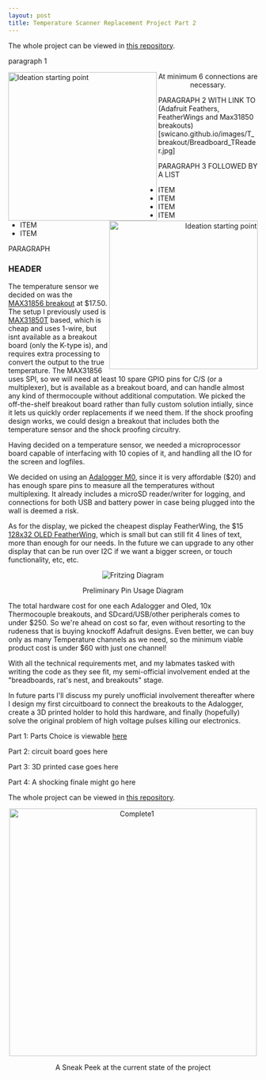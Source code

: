 ```yaml
---
layout: post
title: Temperature Scanner Replacement Project Part 2
---
```


The whole project can be viewed in [this repository](https://github.com/Swicano/T_Breakout).

paragraph 1

<p align="center">
  <p align="left"><img src="{{site.baseurl}}/images/T_breakout2/layout1.png" alt="Ideation starting point" align="left" width="300"/></p>
  <p align="right"><img src="{{site.baseurl}}/images/T_breakout2/layout1.png" alt="Ideation starting point" align="right" width="300"/></p>
  <p align="center"> At minimum 6 connections are necessary. </p>
</p>


PARAGRAPH 2 WITH LINK TO  (Adafruit Feathers, FeatherWings and Max31850 breakouts)[swicano.github.io/images/T_breakout/Breadboard_TReader.jpg]

PARAGRAPH 3 FOLLOWED BY A LIST

* ITEM
* ITEM
* ITEM
* ITEM
* ITEM
* ITEM

PARAGRAPH

### HEADER

The temperature sensor we decided on was the [MAX31856 breakout](https://www.adafruit.com/product/3263) at $17.50. The setup I previously used is [MAX31850T](https://cdn-shop.adafruit.com/datasheets/MAX31850-MAX31851.pdf) based, which is cheap and uses 1-wire, but isnt available as a breakout board (only the K-type is), and requires extra processing to convert the output to the true temperature. The MAX31856 uses SPI, so we will need at least 10 spare GPIO pins for C/S (or a multiplexer), but is available as a breakout board, and can handle almost any kind of thermocouple without additional computation. We picked the off-the-shelf breakout board rather than fully custom solution intially, since it lets us quickly order replacements if we need them. If the shock proofing design works, we could design a breakout that includes both the temperature sensor and the shock proofing circuitry.

Having decided on a temperature sensor, we needed a microprocessor board capable of interfacing with 10 copies of it, and handling all the IO for the screen and logfiles. 

We decided on using an [Adalogger M0](https://www.adafruit.com/product/2796), since it is very affordable ($20) and has enough spare pins to measure all the temperatures without multiplexing. It already includes a microSD reader/writer for logging, and connections for both USB and battery power in case being plugged into the wall is deemed a risk. 

As for the display, we picked the cheapest display FeatherWing, the $15 [128x32 OLED FeatherWing](https://www.adafruit.com/product/2900), which is small but can still fit 4 lines of text, more than enough for our needs. In the future we can upgrade to any other display that can be run over I2C if we want a bigger screen, or touch functionality, etc, etc.


<p align="center">
  <img src="{{site.baseurl}}/images/T_breakout/T_breakout_Fritzing_bb.png" alt="Fritzing Diagram" />
  <p align="center"> Preliminary Pin Usage Diagram </p>
</p>

The total hardware cost for one each Adalogger and Oled, 10x Thermocouple breakouts, and SDcard/USB/other peripherals comes to under $250. So we're ahead on cost so far, even without resorting to the rudeness that is buying knockoff Adafruit designs. Even better, we can buy only as many Temperature channels as we need, so the minimum viable product cost is under $60 with just one channel!

With all the technical requirements met, and my labmates tasked with writing the code as they see fit, my semi-official involvement ended at the "breadboards, rat's nest, and breakouts" stage. 

In future parts I'll discuss my purely unofficial involvement thereafter where I design my first circuitboard to connect the breakouts to the Adalogger, create a 3D printed holder to hold this hardware, and finally (hopefully) solve the original problem of high voltage pulses killing our electronics.

Part 1: Parts Choice is viewable [here](https://swicano.github.io/T_breakout_pt1/)

Part 2: circuit board goes here

Part 3: 3D printed case goes here

Part 4: A shocking finale might go here


The whole project can be viewed in [this repository](https://github.com/Swicano/T_Breakout).


<p align="center">
  <img src="{{site.baseurl}}/images/T_breakout/Complete1.jpg" alt="Complete1" align="center" width="500" />
  <p align="center"> A Sneak Peek at the current state of the project </p>
</p>
